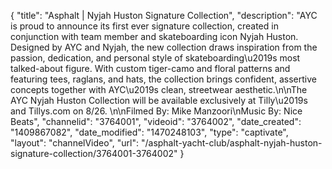 {
    "title": "Asphalt | Nyjah Huston Signature Collection",
    "description": "AYC is proud to announce its first ever signature collection, created in conjunction with team member and skateboarding icon Nyjah Huston. Designed by AYC and Nyjah, the new collection draws inspiration from the passion, dedication, and personal style of skateboarding\u2019s most talked-about figure. With custom tiger-camo and floral patterns and featuring tees, raglans, and hats, the collection brings confident, assertive concepts together with AYC\u2019s clean, streetwear aesthetic.\n\nThe AYC Nyjah Huston Collection will be available exclusively at Tilly\u2019s and Tillys.com on 8\/26. \n\nFilmed By: Mike Manzoori\nMusic By: Nice Beats",
    "channelid": "3764001",
    "videoid": "3764002",
    "date_created": "1409867082",
    "date_modified": "1470248103",
    "type": "captivate",
    "layout": "channelVideo",
    "url": "\/asphalt-yacht-club\/asphalt-nyjah-huston-signature-collection\/3764001-3764002"
}